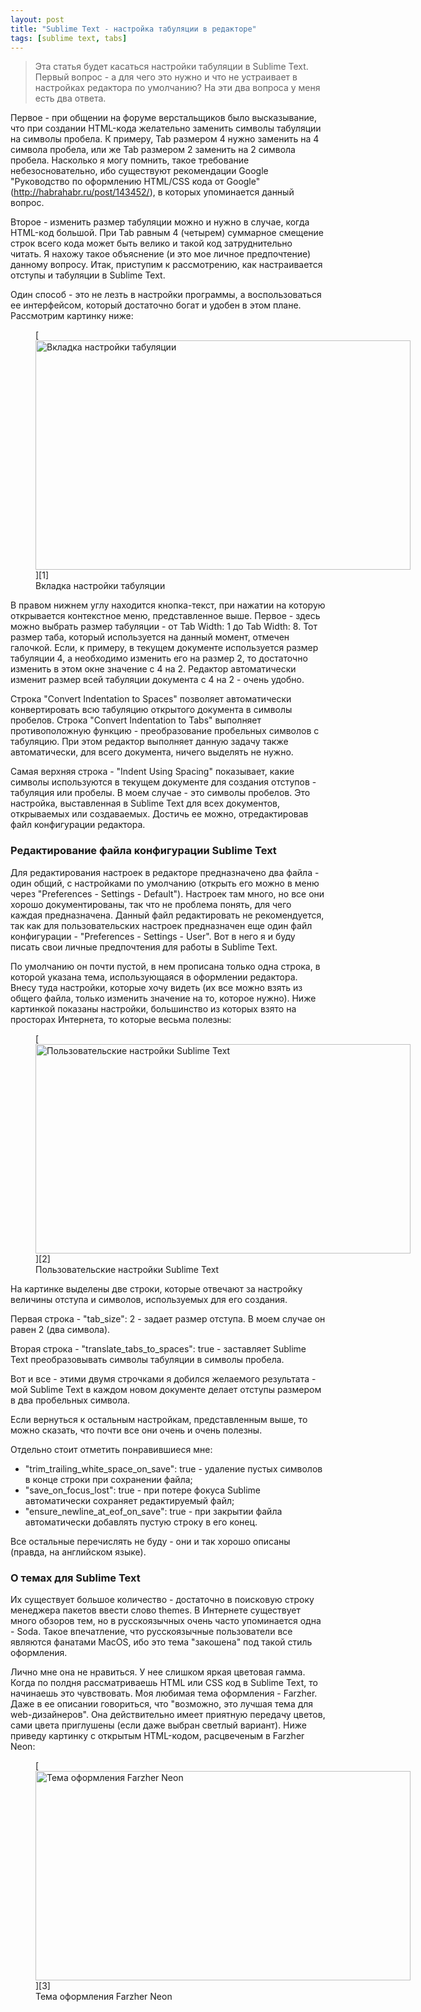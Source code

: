 ```yaml
---
layout: post
title: "Sublime Text - настройка табуляции в редакторе"
tags: [sublime text, tabs]
---
```


> Эта статья будет касаться настройки табуляции в Sublime Text. Первый вопрос - а для чего это нужно и что не устраивает в настройках редактора по умолчанию? На эти два вопроса у меня есть два ответа.

Первое - при общении на форуме верстальщиков было высказывание, что при создании HTML-кода желательно заменить символы табуляции на символы пробела. К примеру, Tab размером 4 нужно заменить на 4 символа пробела, или же Tab размером 2 заменить на 2 символа пробела. Насколько я могу помнить, такое требование небезосновательно, ибо существуют рекомендации Google "Руководство по оформлению HTML/CSS кода от Google" (http://habrahabr.ru/post/143452/), в которых упоминается данный вопрос.

Второе - изменить размер табуляции можно и нужно в случае, когда HTML-код большой. При Tab равным 4 (четырем) суммарное смещение строк всего кода может быть велико и такой код затруднительно читать. Я нахожу такое объяснение (и это мое личное предпочтение) данному вопросу. Итак, приступим к рассмотрению, как настраивается отступы и табуляции в Sublime Text.

Один способ - это не лезть в настройки программы, а воспользоваться ее интерфейсом, который достаточно богат и удобен в этом плане. Рассмотрим картинку ниже:

<figure id="attachment_679" style="width: 600px;" class="wp-caption aligncenter">
	[<img src="http://localhost:7788/third/wp-content/uploads/2013/06/sublime-tabs-600x367.png" alt="Вкладка настройки табуляции" width="600" height="367" class="size-medium wp-image-679" />][1]
	<figcaption class="wp-caption-text">Вкладка настройки табуляции</figcaption>
</figure>

В правом нижнем углу находится кнопка-текст, при нажатии на которую открывается контекстное меню, представленное выше. Первое - здесь можно выбрать размер табуляции - от Tab Width: 1 до Tab Width: 8. Тот размер таба, который используется на данный момент, отмечен галочкой. Если, к примеру, в текущем документе используется размер табуляции 4, а необходимо изменить его на размер 2, то достаточно изменить в этом окне значение с 4 на 2. Редактор автоматически изменит размер всей табуляции документа с 4 на 2 - очень удобно.

Строка "Convert Indentation to Spaces" позволяет автоматически конвертировать всю табуляцию открытого документа в символы пробелов. Строка "Convert Indentation to Tabs" выполняет противоположную функцию - преобразование пробельных символов с табуляцию. При этом редактор выполняет данную задачу также автоматически, для всего документа, ничего выделять не нужно.

Самая верхняя строка - "Indent Using Spacing" показывает, какие символы используются в текущем документе для создания отступов - табуляция или пробелы. В моем случае - это символы пробелов. Это настройка, выставленная в Sublime Text для всех документов, открываемых или создаваемых. Достичь ее можно, отредактировав файл конфигурации редактора.

### Редактирование файла конфигурации Sublime Text

Для редактирования настроек в редакторе предназначено два файла - один общий, с настройками по умолчанию (открыть его можно в меню через "Preferences - Settings - Default"). Настроек там много, но все они хорошо документированы, так что не проблема понять, для чего каждая предназначена. Данный файл редактировать не рекомендуется, так как для пользовательских настроек предназначен еще один файл конфигурации - "Preferences - Settings - User". Вот в него я и буду писать свои личные предпочтения для работы в Sublime Text.

По умолчанию он почти пустой, в нем прописана только одна строка, в которой указана тема, использующаяся в оформлении редактора. Внесу туда настройки, которые хочу видеть (их все можно взять из общего файла, только изменить значение на то, которое нужно). Ниже картинкой показаны настройки, большинство из которых взято на просторах Интернета, то которые весьма полезны:

<figure id="attachment_680" style="width: 600px;" class="wp-caption aligncenter">
	[<img src="http://localhost:7788/third/wp-content/uploads/2013/06/sublime-prefs-my-600x335.png" alt="Пользовательские настройки Sublime Text" width="600" height="335" class="size-medium wp-image-680" />][2]
	<figcaption class="wp-caption-text">Пользовательские настройки Sublime Text</figcaption>
</figure>

На картинке выделены две строки, которые отвечают за настройку величины отступа и символов, используемых для его создания.

Первая строка - "tab_size": 2 - задает размер отступа. В моем случае он равен 2 (два символа).

Вторая строка - "translate\_tabs\_to_spaces": true - заставляет Sublime Text преобразовывать символы табуляции в символы пробела.

Вот и все - этими двумя строчками я добился желаемого результата - мой Sublime Text в каждом новом документе делает отступы размером в два пробельных символа.

Если вернуться к остальным настройкам, представленным выше, то можно сказать, что почти все они очень и очень полезны.

Отдельно стоит отметить понравившиеся мне:</p>

  * "trim\_trailing\_white\_space\_on_save": true - удаление пустых символов в конце строки при сохранении файла;
  * "save\_on\_focus_lost": true - при потере фокуса Sublime автоматически сохраняет редактируемый файл;
  * "ensure\_newline\_at\_eof\_on_save": true - при закрытии файла автоматически добавлять пустую строку в его конец.

Все остальные перечислять не буду - они и так хорошо описаны (правда, на английском языке).

### О темах для Sublime Text

Их существует большое количество - достаточно в поисковую строку менеджера пакетов ввести слово themes. В Интернете существует много обзоров тем, но в русскоязычных очень часто упоминается одна - Soda. Такое впечатление, что русскоязычные пользователи все являются фанатами MacOS, ибо это тема "закошена" под такой стиль оформления.

Лично мне она не нравиться. У нее слишком яркая цветовая гамма. Когда по полдня рассматриваешь HTML или CSS код в Sublime Text, то начинаешь это чувствовать. Моя любимая тема оформления - Farzher. Даже в ее описании говориться, что "возможно, это лучшая тема для web-дизайнеров". Она действительно имеет приятную передачу цветов, сами цвета приглушены (если даже выбран светлый вариант). Ниже приведу картинку с открытым HTML-кодом, расцвеченым в Farzher Neon:

<figure id="attachment_681" style="width: 600px;" class="wp-caption aligncenter">
	[<img src="http://localhost:7788/third/wp-content/uploads/2013/06/farzher-600x335.png" alt="Тема оформления Farzher Neon" width="600" height="335" class="size-medium wp-image-681" />][3]
	<figcaption class="wp-caption-text">Тема оформления Farzher Neon</figcaption>
</figure>

 [1]: http://localhost:7788/third/wp-content/uploads/2013/06/sublime-tabs.png
 [2]: http://localhost:7788/third/wp-content/uploads/2013/06/sublime-prefs-my.png
 [3]: http://localhost:7788/third/wp-content/uploads/2013/06/farzher.png
